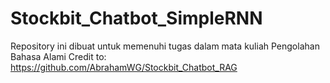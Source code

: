 # Stockbit_Chatbot_SimpleRNN
Repository ini dibuat untuk memenuhi tugas dalam mata kuliah Pengolahan Bahasa Alami
Credit to: https://github.com/AbrahamWG/Stockbit_Chatbot_RAG
